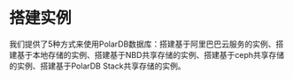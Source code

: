 # 搭建实例

我们提供了5种方式来使用PolarDB数据库：搭建基于阿里巴巴云服务的实例、搭建基于本地存储的实例、搭建基于NBD共享存储的实例、搭建基于ceph共享存储的实例、搭建基于PolarDB Stack共享存储的实例。
